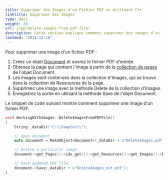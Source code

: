 ```yaml
---
title: Supprimer des Images d'un Fichier PDF en utilisant C++
linktitle: Supprimer des Images
type: docs
weight: 20
url: /cpp/delete-images-from-pdf-file/
description: Cette section explique comment supprimer des images d'un fichier PDF en utilisant Aspose.PDF pour C++.
lastmod: "2021-12-18"
---
```


Pour supprimer une image d'un fichier PDF :

1. Créez un objet [Document](https://reference.aspose.com/pdf/cpp/class/aspose.pdf.document) et ouvrez le fichier PDF d'entrée.
1. Obtenez la page qui contient l'image à partir de la [collection de pages](https://reference.aspose.com/pdf/cpp/class/aspose.pdf.page_collection) de l'objet Document.
1. Les images sont contenues dans la collection d'Images, qui se trouve dans la collection de Ressources de la page.
1. Supprimez une image avec la méthode Delete de la collection d'Images.
1. Enregistrez la sortie en utilisant la méthode Save de l'objet Document.

Le snippet de code suivant montre comment supprimer une image d'un fichier PDF.

```cpp
void WorkingWithImages::DeleteImagesFromPDFFile()
{
    String _dataDir("C:\\Samples\\");

    // Open document
    auto document = MakeObject<Document>(_dataDir + u"DeleteImages.pdf");

    // Delete a particular image
    document->get_Pages()->idx_get(1)->get_Resources()->get_Images()->Delete(1);

    // Save updated PDF file
    document->Save(_dataDir + u"DeleteImages_out.pdf");
}
```